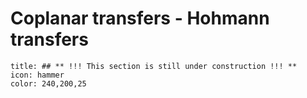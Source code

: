 # Coplanar transfers - Hohmann transfers
```ad-note
title: ## ** !!! This section is still under construction !!! **
icon: hammer
color: 240,200,25
```

<!-- Wakker section 12.1 -->